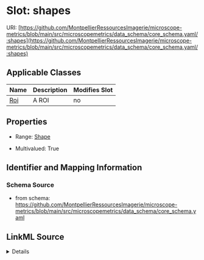 # Slot: shapes

URI: [https://github.com/MontpellierRessourcesImagerie/microscope-metrics/blob/main/src/microscopemetrics/data_schema/core_schema.yaml/:shapes](https://github.com/MontpellierRessourcesImagerie/microscope-metrics/blob/main/src/microscopemetrics/data_schema/core_schema.yaml/:shapes)



<!-- no inheritance hierarchy -->




## Applicable Classes

| Name | Description | Modifies Slot |
| --- | --- | --- |
[Roi](Roi.md) | A ROI |  no  |







## Properties

* Range: [Shape](Shape.md)

* Multivalued: True





## Identifier and Mapping Information







### Schema Source


* from schema: https://github.com/MontpellierRessourcesImagerie/microscope-metrics/blob/main/src/microscopemetrics/data_schema/core_schema.yaml




## LinkML Source

<details>
```yaml
name: shapes
from_schema: https://github.com/MontpellierRessourcesImagerie/microscope-metrics/blob/main/src/microscopemetrics/data_schema/core_schema.yaml
rank: 1000
multivalued: true
alias: shapes
owner: Roi
domain_of:
- Roi
range: Shape

```
</details>